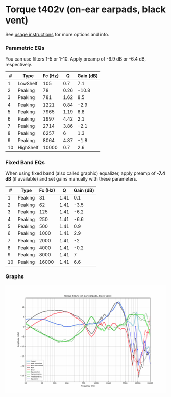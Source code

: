 # Torque t402v (on-ear earpads, black vent)
See [usage instructions](https://github.com/jaakkopasanen/AutoEq#usage) for more options and info.

### Parametric EQs
You can use filters 1-5 or 1-10. Apply preamp of -6.9 dB or -6.4 dB, respectively.

|   # | Type      |   Fc (Hz) |    Q |   Gain (dB) |
|-----|-----------|-----------|------|-------------|
|   1 | LowShelf  |       105 | 0.7  |         7.1 |
|   2 | Peaking   |        78 | 0.26 |       -10.8 |
|   3 | Peaking   |       781 | 1.62 |         8.5 |
|   4 | Peaking   |      1221 | 0.84 |        -2.9 |
|   5 | Peaking   |      7965 | 1.19 |         6.8 |
|   6 | Peaking   |      1997 | 4.42 |         2.1 |
|   7 | Peaking   |      2714 | 3.86 |        -2.1 |
|   8 | Peaking   |      6257 | 6    |         1.3 |
|   9 | Peaking   |      8064 | 4.87 |        -1.8 |
|  10 | HighShelf |     10000 | 0.7  |         2.6 |

### Fixed Band EQs
When using fixed band (also called graphic) equalizer, apply preamp of **-7.4 dB** (if available) and set gains manually with these parameters.

|   # | Type    |   Fc (Hz) |    Q |   Gain (dB) |
|-----|---------|-----------|------|-------------|
|   1 | Peaking |        31 | 1.41 |         0.1 |
|   2 | Peaking |        62 | 1.41 |        -3.5 |
|   3 | Peaking |       125 | 1.41 |        -6.2 |
|   4 | Peaking |       250 | 1.41 |        -6.6 |
|   5 | Peaking |       500 | 1.41 |         0.9 |
|   6 | Peaking |      1000 | 1.41 |         2.9 |
|   7 | Peaking |      2000 | 1.41 |        -2   |
|   8 | Peaking |      4000 | 1.41 |        -0.2 |
|   9 | Peaking |      8000 | 1.41 |         7   |
|  10 | Peaking |     16000 | 1.41 |         6.6 |

### Graphs
![](./Torque%20t402v%20(on-ear%20earpads,%20black%20vent).png)
